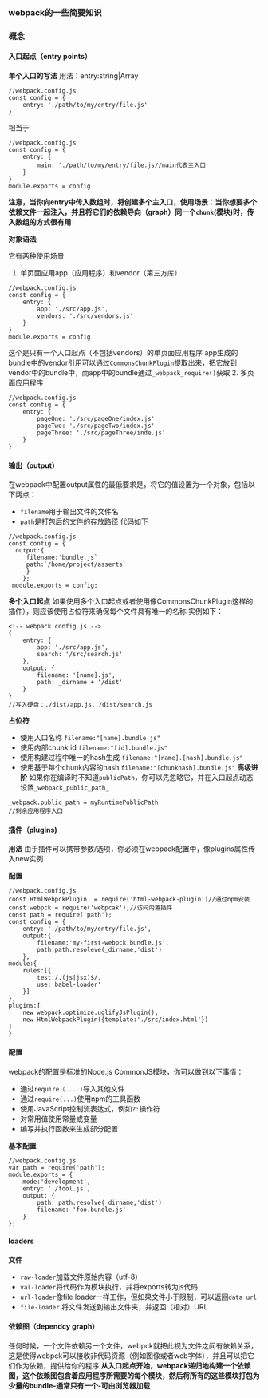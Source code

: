 ### webpack的一些简要知识
### 概念
  #### 入口起点（entry points）

  **单个入口的写法**
  用法：entry:string|Array<string>
  ```
  //webpack.config.js
  const config = {
      entry: './path/to/my/entry/file.js'
  }
  ```
  相当于
  ```
  //webpack.config.js
  const config = {
      entry: {
          main: './path/to/my/entry/file.js//main代表主入口
      }
  }
  module.exports = config
  ```
  **注意，当你向entry中传入数组时，将创建多个主入口，使用场景：当你想要多个依赖文件一起注入，并且将它们的依赖导向（graph）同一个`chunk`(模块)时，传入数组的方式很有用**

**对象语法**

它有两种使用场景
  1. 单页面应用app（应用程序）和vendor（第三方库）
  ```
  //webpack.config.js
  const config = {
      entry: {
          app: './src/app.js',
          vendors: './src/vendors.js'
      }
  }
  module.exports = config
  ```
  这个是只有一个入口起点（不包括vendors）的单页面应用程序
  app生成的bundle中的vendor引用可以通过`CommonsChunkPlugin`提取出来，把它放到vendor中的bundle中，而app中的bundle通过`_webpack_require()`获取
 2. 多页面应用程序
 ```
 //webpack.config.js
 const config = {
     entry: {
         pageOne: './src/pageOne/index.js'
         pageTwo: './src/pageTwo/index.js'
         pageThree: './src/pageThree/inde.js'
     }
 }
 ```
 #### 输出（output）
 在webpack中配置output属性的最低要求是，将它的值设置为一个对象，包括以下两点：
   * `filename`用于输出文件的文件名
   * `path`是打包后的文件的存放路径
 代码如下
 ```
 //webpack.config.js
 const config = {
   output:{
      filename:'bundle.js`
      path:`/home/project/asserts`
      }
     };
  module.exports = config;
```

**多个入口起点**
  如果使用多个入口起点或者使用像CommonsChunkPlugin这样的插件），则应该使用占位符来确保每个文件具有唯一的名称
实例如下：
```
<!-- webpack.config.js -->
{
    entry: {
        app: './src/app.js',
        search: '/src/search.js'
    },
    output: {
        filename: '[name].js',
        path: _dirname + '/dist'
    }
}
//写入硬盘：./dist/app.js,./dist/search.js
```

**占位符**
  * 使用入口名称
  `filename:"[name].bundle.js"`
  * 使用内部chunk id
  `filename:"[id].bundle.js"`
  * 使用构建过程中唯一的hash生成
  `filename:"[name].[hash].bundle.js"`
  * 使用基于每个chunk内容的hash
  `filename:"[chunkhash].bundle.js"`
**高级进阶**
如果你在编译时不知道`publicPath`，你可以先忽略它，并在入口起点动态设置`_webpack_public_path_`
```
_webpack.public_path = myRuntimePublicPath
//剩余应用程序入口
```
#### 插件（plugins)

**用法**
由于插件可以携带参数/选项，你必须在webpack配置中，像plugins属性传入new实例

**配置**
```
//webpack.config.js
const HtmlWebpckPlugin  = require('html-webpack-plugin')//通过npm安装
const webpck = require('webpcak');//访问内置插件
const path = require('path');
const config = {
    entry: './path/to/my/entry/file.js',
    output:{
        filename:'my-first-webpck.bundle.js',
        path:path.resoleve(_dirname,'dist')
    },
module:{
    rules:[{
        test:/.(js|jsx)$/,
        use:'babel-loader'
    }]
},
plugins:[
    new webpack.optimize.uglifyJsPlugin(),
    new HtmlWebpackPlugin({template:'./src/index.html'})
]
}
```
#### 配置
webpack的配置是标准的Node.js CommonJS模块，你可以做到以下事情：
  * 通过`require（....)`导入其他文件
  * 通过`require(...)`使用npm的工具函数
  * 使用JavaScript控制流表达式，例如`?:`操作符
  * 对常用值使用常量或变量
  * 编写并执行函数来生成部分配置
  
**基本配置**
   ```
   //webpack.config.js
   var path = require('path');
   module.exports = {
       mode:'development',
       entry: './fool.js',
       output: {
           path: path.resolve(_dirname,'dist')
           filename: 'foo.bundle.js'
       }
   };
   ```
#### loaders
**文件**
  * `raw-loader`加载文件原始内容（utf-8）
  * `val-loader`将代码作为模块执行，并将exports转为js代码
  * `url-loader`像file loader一样工作，但如果文件小于限制，可以返回`data url`
  * `file-loader` 将文件发送到输出文件夹，并返回（相对）URL
#### 依赖图（dependcy graph）
任何时候，一个文件依赖另一个文件，webpck就把此视为文件之间有依赖关系，这是使得webpck可以接收非代码资源（例如图像或者web字体），并且可以把它们作为依赖，提供给你的程序
**从入口起点开始，webpack递归地构建一个依赖图，这个依赖图包含着应用程序所需要的每个模块，然后将所有的这些模块打包为少量的bundle-通常只有一个-可由浏览器加载**




